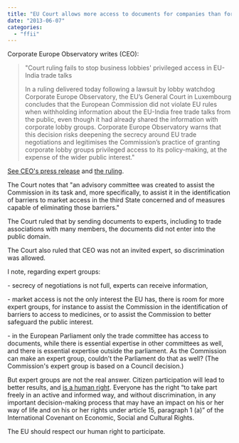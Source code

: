 ```yaml
---
title: "EU Court allows more access to documents for companies than for citizens"
date: "2013-06-07"
categories: 
  - "ffii"
---
```


Corporate Europe Observatory writes (CEO):

> "Court ruling fails to stop business lobbies' privileged access in EU-India trade talks
> 
> In a ruling delivered today following a lawsuit by lobby watchdog Corporate Europe Observatory, the EU’s General Court in Luxembourg concludes that the European Commission did not violate EU rules when withholding information about the EU-India free trade talks from the public, even though it had already shared the information with corporate lobby groups. Corporate Europe Observatory warns that this decision risks deepening the secrecy around EU trade negotiations and legitimises the Commission’s practice of granting corporate lobby groups privileged access to its policy-making, at the expense of the wider public interest."

[See CEO's press release](http://corporateeurope.org/pressreleases/2013/court-ruling-fails-stop-business-lobbies-privileged-access-eu-india-trade-talks) and [the ruling](http://curia.europa.eu/juris/document/document.jsf?text=&docid=138132&pageIndex=0&doclang=EN&mode=req&dir=&occ=first&part=1&cid=665977).

The Court notes that "an advisory committee was created to assist the Commission in its task and, more specifically, to assist it in the identification of barriers to market access in the third State concerned and of measures capable of eliminating those barriers."

The Court ruled that by sending documents to experts, including to trade associations with many members, the documents did not enter into the public domain.

The Court also ruled that CEO was not an invited expert, so discrimination was allowed.

I note, regarding expert groups:

\- secrecy of negotiations is not full, experts can receive information,

\- market access is not the only interest the EU has, there is room for more expert groups, for instance to assist the Commission in the identification of barriers to access to medicines, or to assist the Commission to better safeguard the public interest.

\- in the European Parliament only the trade committee has access to documents, while there is essential expertise in other committees as well, and there is essential expertise outside the parliament. As the Commission can make an expert group, couldn't the Parliament do that as well? (The Commission's expert group is based on a Council decision.)

But expert groups are not the real answer. Citizen participation will lead to better results, and [is a human right](http://acta.ffii.org/?p=1767). Everyone has the right “to take part freely in an active and informed way, and without discrimination, in any important decision-making process that may have an impact on his or her way of life and on his or her rights under article 15, paragraph 1 (a)” of the International Covenant on Economic, Social and Cultural Rights.

The EU should respect our human right to participate.
